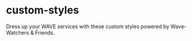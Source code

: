 custom-styles
=============

Dress up your WAVE services with these custom styles powered by Wave-Watchers &amp; Friends.